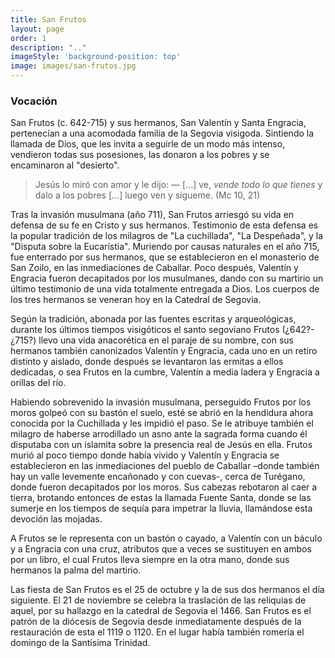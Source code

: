 ```yaml
---
title: San Frutos
layout: page
order: 1
description: ".."
imageStyle: 'background-position: top'
image: images/san-frutos.jpg
---
```


### Vocación

San Frutos (c. 642-715) y sus hermanos, San Valentín y Santa Engracia, pertenecían a una acomodada familia de la Segovia visigoda. Sintiendo la llamada de Dios, que les invita a seguirle de un modo más intenso, vendieron todas sus posesiones, las donaron a los pobres y se encaminaron al "desierto".

> Jesús lo miró con amor y le dijo: ― [...] ve, _vende todo lo que tienes_ y dalo a los pobres [...] luego ven y sígueme. (Mc 10, 21)


Tras la invasión musulmana (año 711), San Frutos arriesgó su vida en defensa de su fe en Cristo y sus hermanos. Testimonio de esta defensa es la popular tradición de los milagros de "La cuchillada", "La Despeñada", y la "Disputa sobre la Eucarístia". Muriendo por causas naturales en el año 715, fue enterrado por sus hermanos, que se establecieron en el monasterio de San Zoilo, en las inmediaciones de Caballar. Poco después, Valentín y Engracia fueron decapitados por los musulmanes, dando con su martirio un último testimonio de una vida totalmente entregada a Dios. Los cuerpos de los tres hermanos se veneran hoy en la Catedral de Segovia.



Según la tradición, abonada por las fuentes escritas y arqueológicas, durante los últimos tiempos visigóticos el santo segoviano Frutos (¿642?-¿715?) llevo una vida anacorética en el paraje de su nombre, con sus hermanos también canonizados Valentín y Engracia, cada uno en un retiro distinto y aislado, donde después se levantaron las ermitas a ellos dedicadas, o sea Frutos en la cumbre, Valentín a media ladera y Engracia a orillas del río.

Habiendo sobrevenido la invasión musulmana, perseguido Frutos por los moros golpeó con su bastón el suelo, esté se abrió en la hendidura ahora conocida por la Cuchillada y les impidió el paso. Se le atribuye también el milagro de haberse arrodillado un asno ante la sagrada forma cuando él disputaba con un islamita sobre la presencia real de Jesús en ella. Frutos murió al poco tiempo donde había vivido y Valentín y Engracia se establecieron en las inmediaciones del pueblo de Caballar –donde también hay un valle levemente encañonado y con cuevas-, cerca de Turégano, donde fueron decapitados por los moros. Sus cabezas rebotaron al caer a tierra, brotando entonces de estas la llamada Fuente Santa, donde se las sumerje en los tiempos de sequía para impetrar la lluvia, llamándose esta devoción las mojadas.

A Frutos se le representa con un bastón o cayado, a Valentín con un báculo y a Engracia con una cruz, atributos que a veces se sustituyen en ambos por un libro, el cual Frutos lleva siempre en la otra mano, donde sus hermanos la palma del martirio.

Las fiesta de San Frutos es el 25 de octubre y la de sus dos hermanos el día siguiente. El 21 de noviembre se celebra la traslación de las reliquias de aquel, por su hallazgo en la catedral de Segovia el 1466. San Frutos es el patrón de la diócesis de Segovia desde inmediatamente después de la restauración de esta el 1119 o 1120. En el lugar había también romería el domingo de la Santísima Trinidad.